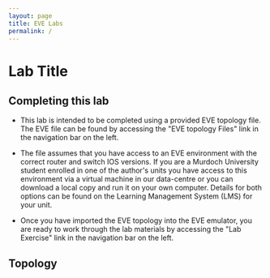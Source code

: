 ```yaml
---
layout: page
title: EVE Labs
permalink: /
---
```

# Lab Title

## Completing this lab
- This lab is intended to be completed using a provided EVE topology file.  The EVE file can be found by accessing the "EVE topology Files" link in the navigation bar on the left.  
- The file assumes that you have access to an EVE environment with the correct router and switch IOS versions.  If you are a Murdoch University student enrolled in one of the author's units you have access to this environment via a virtual machine in our data-centre or you can download a local copy and run it on your own computer.  Details for both options can be found on the Learning Management System (LMS) for your unit.

- Once you have imported the EVE topology into the EVE emulator, you are ready to work through the lab materials by accessing the "Lab Exercise" link in the navigation bar on the left.

## Topology

